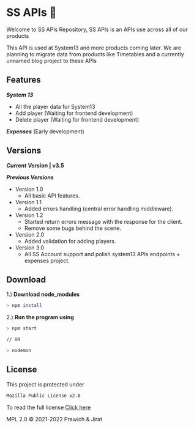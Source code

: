 # SS APIs 💾

Welcome to SS APIs Repository, SS APIs is an APIs use across all of our products

This API is used at System13 and more products coming later. We are planning to migrate data from products like Timetables and a currently unnamed blog project to these APIs

## Features

**_System 13_**

- All the player data for System13
- Add player (Waiting for frontend development)
- Delete player (Waiting for frontend development)

**_Expenses_** (Early development)

## Versions

**_Current Version_ | v3.5** <br/>

**_Previous Versions_**

- Version 1.0
  - All basic API features.
- Version 1.1
  - Added errors handling (central error handling middleware).
- Version 1.2
  - Started return errors message with the response for the client.
  - Remove some bugs behind the scene.
- Version 2.0
  - Added validation for adding players.
- Version 3.0
  - All SS Account support and polish system13 APIs endpoints + expenses project.

## Download

1.) **Download node_modules**

```zsh
> npm install
```

2.) **Run the program using**

```zsh
> npm start

// OR

> nodemon
```

## License

This project is protected under

```sh
Mozilla Public License v2.0
```

To read the full license [Click here](LICENSE)

MPL 2.0 © 2021-2022 Prawich & Jirat

